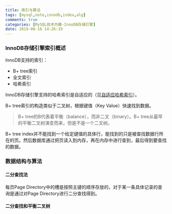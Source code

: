 ```yaml
---
title: 索引与算法
tags: [mysql,note,innodb,index,alg]
comments: true
categories: [MySQL技术内幕-InnoDB存储引擎]
date: 2019-08-16 14:26:19
---
```


### InnoDB存储引擎索引概述

InnoDB支持的索引：

* B+ tree索引
* 全文索引
* 哈希索引

InnoDB存储引擎支持的哈希索引是自适应的（见[自适应哈希索引](http://bighua.top/2019/01/15/InnoDB%E5%AD%98%E5%82%A8%E5%BC%95%E6%93%8E/)）。

B+ tree索引的构造类似于二叉树，根据键值（Key Value）快速找到数据。

> B+ tree的B代表着平衡（balance），而非二叉（binary）。B+ tree从最早的平衡二叉树演变而来，但是不是一个二叉树。

B+ tree index并不能找到一个给定键值的具体行，能找到的只是被查找数据行所在的页。然后数据库通过把页读入到内存，再在内存中进行查到，最后得到要查找的数据。

### 数据结构与算法

#### 二分查找法

每页Page Directory中的槽是按照主键的顺序存放的，对于某一条具体记录的查询是通过对Page Directory进行二分查找得到。

#### 二分查找和平衡二叉树